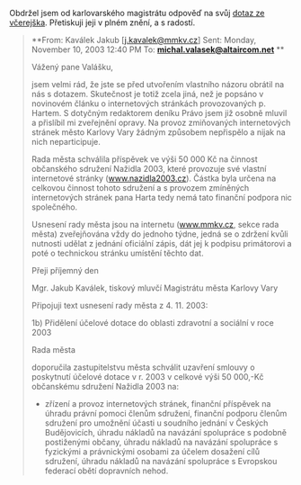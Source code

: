 <!-- dcterms:identifier = riderweblog#100 -->
<!-- dcterms:title = Pomsta za státní peníze - jak je to doopravdy -->
<!-- np9:categoryId = 2 -->
<!-- x4w:category = Lidé a jiná zvěř -->
<!-- np9:authorId = 1 -->
<!-- np9:authorEmail = michal.valasek@altairis.cz -->
<!-- dcterms:creator = Michal Altair Valášek -->
<!-- dcterms:created = 2003-11-10T16:46:19+01:00 -->
<!-- dcterms:dateAccepted = 2003-11-10T16:46:19+01:00 -->

Obdržel jsem od karlovarského magistrátu odpověď na svůj [dotaz ze včerejška](http://weblog.rider.cz/ShowRecord.aspx?day=20031109). Přetiskuji jeji v plném znění, a s radostí.

> **From: Kaválek Jakub [[j.kavalek@mmkv.cz](mailto:j.kavalek@mmkv.cz)]
> Sent: Monday, November 10, 2003 12:40 PM
> To: **[**michal.valasek@altaircom.net**](mailto:michal.valasek@altaircom.net)** **
> 
> Vážený pane Valášku,
> 
> jsem velmi rád, že jste se před utvořením vlastního názoru obrátil na nás s dotazem. Skutečnost je totiž zcela jiná, než je popsáno v novinovém článku o internetových stránkách provozovaných p. Hartem. S dotyčným redaktorem deníku Právo jsem již osobně mluvil a přislíbil mi zveřejnění opravy. Na provoz zmiňovaných internetových stránek město Karlovy Vary žádným způsobem nepřispělo a nijak na nich neparticipuje.
> 
> Rada města schválila příspěvek ve výši 50 000 Kč na činnost občanského sdružení Nažidla 2003, které provozuje své vlastní internetové stránky (www.nazidla2003.cz). Částka byla určena na celkovou činnost tohoto sdružení a s provozem zmíněných internetových stránek pana Harta tedy nemá tato finanční podpora nic společného.
> 
> Usnesení rady města jsou na internetu (www.mmkv.cz, sekce rada města) zveřejňována vždy do jednoho týdne, jedná se o zdržení kvůli nutnosti udělat z jednání oficiální zápis, dát jej k podpisu primátorovi a poté o technickou stránku umístění těchto dat.
> 
> Přeji příjemný den
> 
> Mgr. Jakub Kaválek, tiskový mluvčí Magistrátu města Karlovy Vary
> 
> Připojuji text usnesení rady města z 4. 11. 2003:
> 
> 1b) Přidělení účelové dotace do oblasti zdravotní a sociální v roce 2003
> 
> Rada města
> 
> doporučila zastupitelstvu města schválit uzavření smlouvy o poskytnutí účelové dotace v r. 2003 v celkové výši 50 000,-Kč občanskému sdružení Nažidla 2003 na:
> 
> - zřízení a provoz internetových stránek, finanční příspěvek na úhradu právní pomoci členům sdružení, finanční podporu členům sdružení pro umožnění účasti u soudního jednání v Českých Budějovicích, úhradu nákladů na navázání spolupráce s podobně postiženými občany, úhradu nákladů na navázání spolupráce s fyzickými a právnickými osobami za účelem dosažení cílů sdružení, úhradu nákladů na navázání spolupráce s Evropskou federací obětí dopravních nehod.
